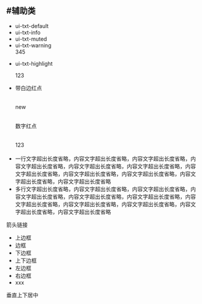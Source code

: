 #辅助类 
--- 

<ul class="ui-list ui-list-text ui-border-b">
    <li class="ui-border-t">
        <div class="ui-txt-default ui-reddot">ui-txt-default</div>
    </li>
    <li class="ui-border-t">
        <div class="ui-txt-info ui-reddot-border">ui-txt-info</div>
    </li>
    <li class="ui-border-t">
        <div class="ui-txt-muted ui-reddot-s">ui-txt-muted</div>
    </li>
    <li class="ui-border-t">
        <div class="ui-txt-warning">ui-txt-warning</div>
        <div class="ui-badge-muted">345</div>
    </li>
    <li class="ui-border-t">
        <p class="ui-txt-highlight">ui-txt-highlight</p>
        <div class="ui-badge">123</div>
    </li>
    <li class="ui-border-t">
        <div class="ui-badge-wrap" style="width: 100px;line-height: 50px;">带白边红点<div class="ui-badge-corner">new</div></div>
        <div class="ui-badge-wrap" style="width: 100px;line-height: 50px;">数字红点<div class="ui-badge-cornernum">123</div></div>
    </li>
    <li class="ui-border-t">
        <div class="ui-nowrap">
            一行文字超出长度省略，内容文字超出长度省略，内容文字超出长度省略，内容文字超出长度省略，内容文字超出长度省略，内容文字超出长度省略，内容文字超出长度省略，内容文字超出长度省略，内容文字超出长度省略，内容文字超出长度省略，内容文字超出长度省略
        </div>
    </li>
    <li class="ui-border-t">
        <div class="ui-nowrap-multi">
            多行文字超出长度省略，内容文字超出长度省略，内容文字超出长度省略，内容文字超出长度省略，内容文字超出长度省略，内容文字超出长度省略，内容文字超出长度省略，内容文字超出长度省略，内容文字超出长度省略，内容文字超出长度省略，内容文字超出长度省略
        </div>
    </li>
</ul>
<div class="ui-arrowlink title2">箭头链接</div>
<ul class="ui-list-text border-list">
    <li class="ui-border-t">上边框</li>
    <li class="ui-border">边框</li>
    <li class="ui-border-b">下边框</li>
    <li class="ui-border-tb">上下边框</li>
    <li class="ui-border-l">左边框</li>
    <li class="ui-border-r">右边框</li>
    <li class="border">
        xxx
    </li>
</ul>
<div class="ui-center" style="height:100px;">
    <p>垂直上下居中</p>
</div>
